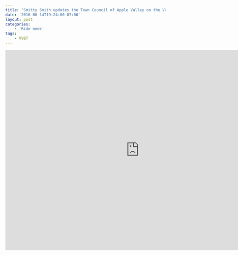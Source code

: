 ```yaml
---
title: "Smitty Smith updates the Town Council of Apple Valley on the VVBT"
date: '2016-06-14T19:24:00-07:00'
layout: post
categories:
    - 'Ride news'
tags:
    - VVBT
---
```


<iframe allow="accelerometer; autoplay; encrypted-media; gyroscope; picture-in-picture" allowfullscreen="" frameborder="0" height="630" loading="lazy" src="https://www.youtube.com/embed/v84jgCv99LE?feature=oembed" title="20160614 VVBT update" width="840"></iframe>
